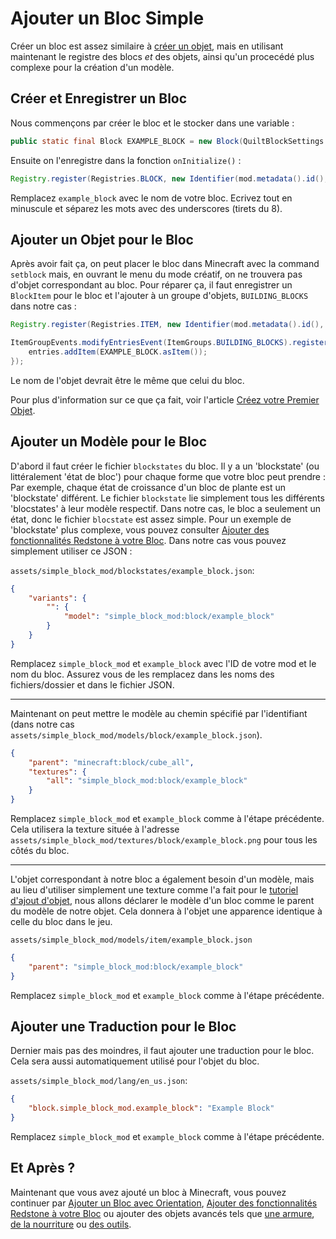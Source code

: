 # Ajouter un Bloc Simple

Créer un bloc est assez similaire à [créer un objet](../items/first-item), mais en utilisant maintenant le registre des blocs _et_ des objets,
ainsi qu'un procecédé plus complexe pour la création d'un modèle.

## Créer et Enregistrer un Bloc

Nous commençons par créer le bloc et le stocker dans une variable :

```java
public static final Block EXAMPLE_BLOCK = new Block(QuiltBlockSettings.create());
```

Ensuite on l'enregistre dans la fonction `onInitialize()` :

```java
Registry.register(Registries.BLOCK, new Identifier(mod.metadata().id(), "example_block"), EXAMPLE_BLOCK);
```

Remplacez `example_block` avec le nom de votre bloc. Ecrivez tout en minuscule et séparez les mots avec des underscores (tirets du 8).

## Ajouter un Objet pour le Bloc

Après avoir fait ça, on peut placer le bloc dans Minecraft avec la command `setblock` mais, en ouvrant le menu du mode créatif,
on ne trouvera pas d'objet correspondant au bloc. Pour réparer ça, il faut enregistrer un `BlockItem` pour le bloc et l'ajouter à un groupe d'objets,
`BUILDING_BLOCKS` dans notre cas :

```java
Registry.register(Registries.ITEM, new Identifier(mod.metadata().id(), "example_block"), new BlockItem(EXAMPLE_BLOCK, new QuiltItemSettings()))

ItemGroupEvents.modifyEntriesEvent(ItemGroups.BUILDING_BLOCKS).register(entries -> {
	entries.addItem(EXAMPLE_BLOCK.asItem());
});
```

Le nom de l'objet devrait être le même que celui du bloc.

Pour plus d'information sur ce que ça fait, voir l'article [Créez votre Premier Objet](../items/first-item#enregistrer-lobjet).

## Ajouter un Modèle pour le Bloc

D'abord il faut créer le fichier `blockstates` du bloc. Il y a un 'blockstate' (ou littéralement 'état de bloc') pour chaque forme que votre bloc peut prendre :
Par exemple, chaque état de croissance d'un bloc de plante est un 'blockstate' différent.
Le fichier `blockstate` lie simplement tous les différents 'blocstates' à leur modèle respectif.
Dans notre cas, le bloc a seulement un état, donc le fichier `blocstate` est assez simple.
Pour un exemple de 'blockstate' plus complexe, vous pouvez consulter [Ajouter des fonctionnalités Redstone à votre Bloc](redstone-interaction).
Dans notre cas vous pouvez simplement utiliser ce JSON :

`assets/simple_block_mod/blockstates/example_block.json`:

```json
{
	"variants": {
		"": {
			"model": "simple_block_mod:block/example_block"
		}
	}
}
```

Remplacez `simple_block_mod` et `example_block` avec l'ID de votre mod et le nom du bloc.
Assurez vous de les remplacez dans les noms des fichiers/dossier et dans le fichier JSON.

---

Maintenant on peut mettre le modèle au chemin spécifié par l'identifiant (dans notre cas `assets/simple_block_mod/models/block/example_block.json`).

```json
{
	"parent": "minecraft:block/cube_all",
	"textures": {
		"all": "simple_block_mod:block/example_block"
	}
}
```

Remplacez `simple_block_mod` et `example_block` comme à l'étape précédente.
Cela utilisera la texture située à l'adresse `assets/simple_block_mod/textures/block/example_block.png` pour tous les côtés du bloc.

---

L'objet correspondant à notre bloc a également besoin d'un modèle,
mais au lieu d'utiliser simplement une texture comme l'a fait pour le [tutoriel d'ajout d'objet](../items/first-item),
nous allons déclarer le modèle d'un bloc comme le parent du modèle de notre objet.
Cela donnera à l'objet une apparence identique à celle du bloc dans le jeu.

`assets/simple_block_mod/models/item/example_block.json`

```json
{
	"parent": "simple_block_mod:block/example_block"
}
```

Remplacez `simple_block_mod` et `example_block` comme à l'étape précédente.

## Ajouter une Traduction pour le Bloc

Dernier mais pas des moindres, il faut ajouter une traduction pour le bloc.
Cela sera aussi automatiquement utilisé pour l'objet du bloc.

`assets/simple_block_mod/lang/en_us.json`:

```json
{
	"block.simple_block_mod.example_block": "Example Block"
}
```

Remplacez `simple_block_mod` et `example_block` comme à l'étape précédente.

## Et Après ?

Maintenant que vous avez ajouté un bloc à Minecraft, vous pouvez continuer par [Ajouter un Bloc avec Orientation](oriented-block),
[Ajouter des fonctionnalités Redstone à votre Bloc](redstone-interaction) ou ajouter des objets avancés tels que
[une armure](../items/armor), [de la nourriture](../items/food) ou [des outils](../items/tools).
